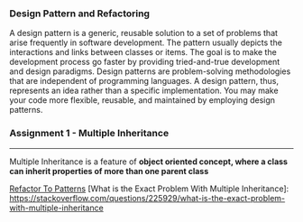 ### Design Pattern and  Refactoring

A design pattern is a generic, reusable solution to a set of problems that arise frequently in software development. The pattern usually depicts the interactions and links between classes or items. The goal is to make the development process go faster by providing tried-and-true development and design paradigms. Design patterns are problem-solving methodologies that are independent of programming languages. A design pattern, thus, represents an idea rather than a specific implementation. You may make your code more flexible, reusable, and maintained by employing design patterns.



### Assignment 1 - Multiple Inheritance
---
Multiple Inheritance is a feature of **object oriented concept, where a class can inherit properties of more than one parent class**

[Refactor To Patterns](refactoring.md)
[What is the Exact Problem With Multiple Inheritance]: https://stackoverflow.com/questions/225929/what-is-the-exact-problem-with-multiple-inheritance

